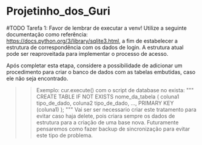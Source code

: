 # Projetinho_dos_Guri


#TODO Tarefa 1:
Favor de lembrar de executar a venv!
Utilize a seguinte documentação como referência: https://docs.python.org/3/library/sqlite3.html, a fim de estabelecer a estrutura de correspondência com os dados de login. 
A estrutura atual pode ser reaproveitada para implementar o processo de acesso. 


Após completar esta etapa, considere a possibilidade de adicionar um procedimento para criar o banco de dados com as tabelas embutidas, caso ele não seja encontrado.
>> Exemplo:
cur.execute()
com o script de database no exista:
""" CREATE TABLE IF NOT EXISTS nome_da_tabela (
    coluna1 tipo_de_dado,
    coluna2 tipo_de_dado,
    ...,
    PRIMARY KEY (coluna1)
);
"""
Vai ser ser necessario criar este tratamento para evitar caso haja delete, pois criara sempre os dados de estrutura para a criação de uma base nova.
Futuramente pensaremos como fazer backup de sincronização para evitar este tipo de problema.